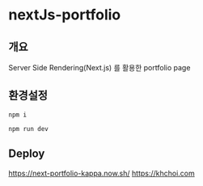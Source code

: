 # nextJs-portfolio

## 개요
Server Side Rendering(Next.js) 를 활용한 portfolio page

## 환경설정

```
npm i

npm run dev
```

## Deploy
https://next-portfolio-kappa.now.sh/
https://khchoi.com
